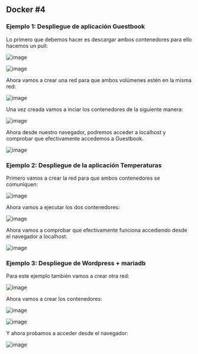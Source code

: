 ## Docker #4


### Ejemplo 1: Despliegue de aplicación Guestbook
Lo primero que debemos hacer es descargar ambos contenedores para ello hacemos un pull:

![image](https://github.com/DaniMa02/SREI-2-ASIR/assets/47284389/455abb02-dc79-4cf8-b4e8-1146e5773bed)

![image](https://github.com/DaniMa02/SREI-2-ASIR/assets/47284389/e4c3ca87-83f4-4960-8482-14ebfad556d4)

Ahora vamos a crear una red para que ambos volúmenes estén en la misma red:

![image](https://github.com/DaniMa02/SREI-2-ASIR/assets/47284389/0154c05d-275b-41b8-b445-cb6125f58316)

Una vez creada vamos a inciar los contenedores de la siguiente manera:

![image](https://github.com/DaniMa02/SREI-2-ASIR/assets/47284389/53eb0a0f-6d90-4db7-a3d9-ae45544be37e)

Ahora desde nuestro navegador, podremos acceder a localhost y comprobar que efectivamente accedemos a Guestbook.

![image](https://github.com/DaniMa02/SREI-2-ASIR/assets/47284389/8d4b8e26-b117-44d7-9444-179adfb39401)

### Ejemplo 2: Despliegue de la aplicación Temperaturas

Primero vamos a crear la red para que ambos contenedores se comuniquen:

![image](https://github.com/DaniMa02/SREI-2-ASIR/assets/47284389/7b0c0a5c-0b63-437a-abb0-06db13690535)

Ahora vamos a ejecutar los dos contenedores:

![image](https://github.com/DaniMa02/SREI-2-ASIR/assets/47284389/6d1b8640-99e2-486b-a044-e035f5ba10e8)

Ahora vamos a comprobar que efectivamente funciona accediendo desde el navegador a localhost:

![image](https://github.com/DaniMa02/SREI-2-ASIR/assets/47284389/40637f7e-fb47-4b0f-864d-491d492282bc)

### Ejemplo 3: Despliegue de Wordpress + mariadb

Para este ejemplo también vamos a crear otra red:

![image](https://github.com/DaniMa02/SREI-2-ASIR/assets/47284389/04a2f8a7-fbfb-4936-9d1c-9e32d92da831)

Ahora vamos a crear los contenedores:

![image](https://github.com/DaniMa02/SREI-2-ASIR/assets/47284389/65ea1b66-f00c-4de9-aef7-34fbe8367672)

![image](https://github.com/DaniMa02/SREI-2-ASIR/assets/47284389/30449059-7405-4867-b458-4c9e54f5b3c1)

Y ahora probamos a acceder desde el navegador:

![image](https://github.com/DaniMa02/SREI-2-ASIR/assets/47284389/d68ff416-3813-4be6-af89-10a2ee11845b)
